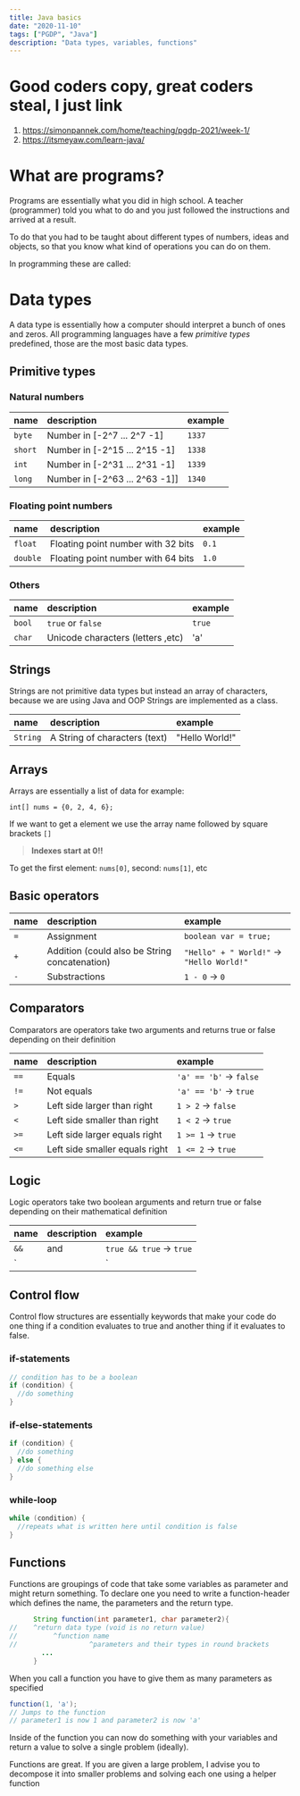 ```yaml
---
title: Java basics
date: "2020-11-10"
tags: ["PGDP", "Java"]
description: "Data types, variables, functions"
---
```


# Good coders copy, great coders steal, I just link

1. https://simonpannek.com/home/teaching/pgdp-2021/week-1/
1. https://itsmeyaw.com/learn-java/

# What are programs?

Programs are essentially what you did in high school.
A teacher (programmer) told you what to do and you just followed the instructions
and arrived at a result.

To do that you had to be taught about different types of numbers, ideas and objects,
so that you know what kind of operations you can do on them.

In programming these are called:

# Data types

A data type is essentially how a computer should interpret a bunch of ones and zeros.
All programming languages have a few _primitive types_ predefined,
those are the most basic data types.

## Primitive types

### Natural numbers

| name    | description                    | example |
| :------ | :----------------------------- | :------ |
| `byte`  | Number in [-2^7 ... 2^7 -1]    | `1337`  |
| `short` | Number in [-2^15 ... 2^15 -1]  | `1338`  |
| `int`   | Number in [-2^31 ... 2^31 -1]  | `1339`  |
| `long`  | Number in [-2^63 ... 2^63 -1]] | `1340`  |

### Floating point numbers

| name     | description                        | example |
| :------- | :--------------------------------- | :------ |
| `float`  | Floating point number with 32 bits | `0.1`   |
| `double` | Floating point number with 64 bits | `1.0`   |

### Others

| name   | description                       | example |
| :----- | :-------------------------------- | :------ |
| `bool` | `true` or `false`                 | `true`  |
| `char` | Unicode characters (letters ,etc) | 'a'     |

## Strings

Strings are not primitive data types but instead an array of characters,
because we are using Java and OOP Strings are implemented as a class.

| name     | description                   | example        |
| :------- | :---------------------------- | :------------- |
| `String` | A String of characters (text) | "Hello World!" |

## Arrays

Arrays are essentially a list of data for example:

`int[] nums = {0, 2, 4, 6};`

If we want to get a element we use the array name followed by square brackets `[]`

> **Indexes start at 0!!**

To get the first element: `nums[0]`,
second: `nums[1]`, etc

## Basic operators

| name | description                                   | example                                   |
| :--- | :-------------------------------------------- | :---------------------------------------- |
| `=`  | Assignment                                    | `boolean var = true;`                     |
| `+`  | Addition (could also be String concatenation) | `"Hello" + " World!"` -> `"Hello World!"` |
| `-`  | Substractions                                 | `1 - 0` -> `0`                            |

## Comparators

Comparators are operators take two arguments and returns true or false depending on their definition

| name | description                    | example                 |
| :--- | :----------------------------- | :---------------------- |
| `==` | Equals                         | `'a' == 'b'` -> `false` |
| `!=` | Not equals                     | `'a' == 'b'` -> `true`  |
| `>`  | Left side larger than right    | `1 > 2` -> `false`      |
| `<`  | Left side smaller than right   | `1 < 2` -> `true`       |
| `>=` | Left side larger equals right  | `1 >= 1` -> `true`      |
| `<=` | Left side smaller equals right | `1 <= 2` -> `true`      |

## Logic

Logic operators take two boolean arguments and return true or false depending on their mathematical definition

| name | description | example                  |
| :--- | :---------- | :----------------------- |
| `&&` | and         | `true && true` -> `true` |
| `    |             | `                        | or | `'a' == 'b'` -> `true` |

## Control flow

Control flow structures are essentially keywords that make your code do
one thing if a condition evaluates to true and another thing if it evaluates to false.

### if-statements

```Java
// condition has to be a boolean
if (condition) {
  //do something
}
```

### if-else-statements

```Java
if (condition) {
  //do something
} else {
  //do something else
}
```

### while-loop

```Java
while (condition) {
  //repeats what is written here until condition is false
}
```

## Functions

Functions are groupings of code that take some variables as parameter and might return something.
To declare one you need to write a function-header which defines the name, the parameters and the return type.

```Java
      String function(int parameter1, char parameter2){
//    ^return data type (void is no return value)
//         ^function name
//                  ^parameters and their types in round brackets
        ...
      }
```

When you call a function you have to give them as many parameters as specified

```Java
function(1, 'a');
// Jumps to the function
// parameter1 is now 1 and parameter2 is now 'a'
```

Inside of the function you can now do something with your variables and return a value
to solve a single problem (ideally).

Functions are great. If you are given a large problem,
I advise you to decompose it into smaller problems and solving
each one using a helper function
